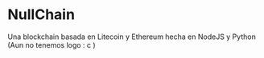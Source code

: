# NullChain
Una blockchain basada en Litecoin y Ethereum hecha en NodeJS y Python (Aun no tenemos logo : c )
